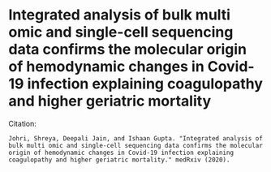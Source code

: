 # Integrated analysis of bulk multi omic and single-cell sequencing data confirms the molecular origin of hemodynamic changes in Covid-19 infection explaining coagulopathy and higher geriatric mortality

Citation:

```
Johri, Shreya, Deepali Jain, and Ishaan Gupta. "Integrated analysis of bulk multi omic and single-cell sequencing data confirms the molecular origin of hemodynamic changes in Covid-19 infection explaining coagulopathy and higher geriatric mortality." medRxiv (2020).
```

